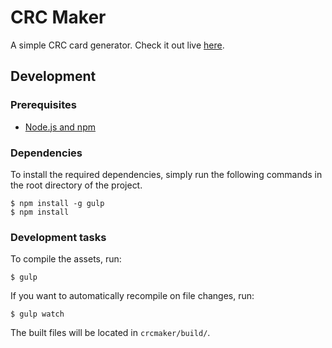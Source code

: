 # CRC Maker

A simple CRC card generator. Check it out live [here](http://echeung.me/crcmaker/).


## Development

### Prerequisites
- [Node.js and npm](https://nodejs.org/)

### Dependencies

To install the required dependencies, simply run the following commands in the root directory of the project.

```shell
$ npm install -g gulp
$ npm install
```

### Development tasks

To compile the assets, run:

```shell
$ gulp
```

If you want to automatically recompile on file changes, run:

```shell
$ gulp watch
```

The built files will be located in `crcmaker/build/`.
